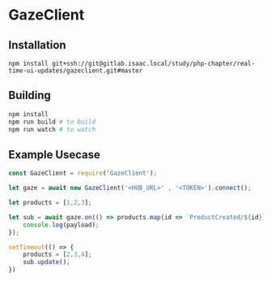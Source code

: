 # GazeClient

## Installation

```
npm install git+ssh://git@gitlab.isaac.local/study/php-chapter/real-time-ui-updates/gazeclient.git#master
```

## Building

```bash
npm install
npm run build # to build
npm run watch # to watch
```

## Example Usecase

```js
const GazeClient = require('GazeClient');

let gaze = await new GazeClient('<HUB_URL>' , '<TOKEN>').connect();

let products = [1,2,3];

let sub = await gaze.on(() => products.map(id => `ProductCreated/${id}`), payload => {
    console.log(payload);
});

setTimeout(() => {
    products = [2,3,4];
    sub.update();
})

```
